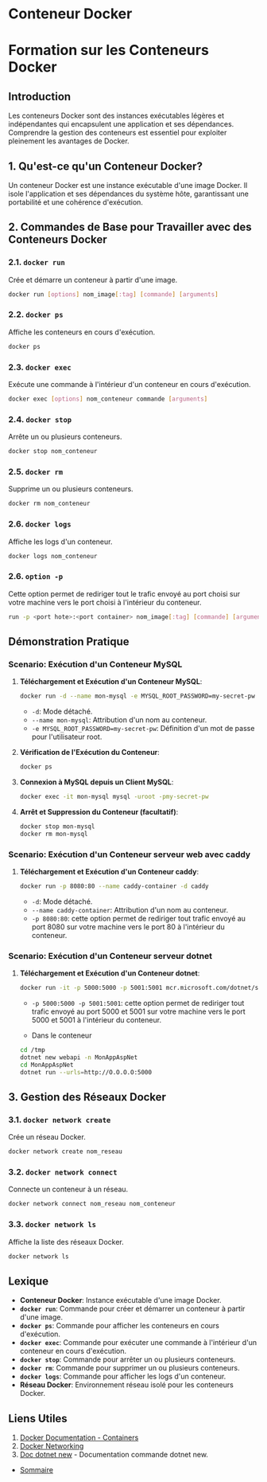 # Conteneur Docker

# Formation sur les Conteneurs Docker

## Introduction

Les conteneurs Docker sont des instances exécutables légères et indépendantes qui encapsulent une application et ses dépendances. Comprendre la gestion des conteneurs est essentiel pour exploiter pleinement les avantages de Docker.

## 1. Qu'est-ce qu'un Conteneur Docker?

Un conteneur Docker est une instance exécutable d'une image Docker. Il isole l'application et ses dépendances du système hôte, garantissant une portabilité et une cohérence d'exécution.

## 2. Commandes de Base pour Travailler avec des Conteneurs Docker

### 2.1. **`docker run`**

Crée et démarre un conteneur à partir d'une image.

```bash
docker run [options] nom_image[:tag] [commande] [arguments]
```

### 2.2. **`docker ps`**

Affiche les conteneurs en cours d'exécution.

```bash
docker ps
```

### 2.3. **`docker exec`**

Exécute une commande à l'intérieur d'un conteneur en cours d'exécution.

```bash
docker exec [options] nom_conteneur commande [arguments]
```

### 2.4. **`docker stop`**

Arrête un ou plusieurs conteneurs.

```bash
docker stop nom_conteneur
```

### 2.5. **`docker rm`**

Supprime un ou plusieurs conteneurs.

```bash
docker rm nom_conteneur
```

### 2.6. **`docker logs`**

Affiche les logs d'un conteneur.

```bash
docker logs nom_conteneur
```

### 2.6. **`option -p`**

Cette option permet de rediriger tout le trafic envoyé au port choisi sur votre machine vers le port choisi à l'intérieur du conteneur.

```bash
run -p <port hote>:<port container> nom_image[:tag] [commande] [arguments]
```

## Démonstration Pratique

### Scenario: Exécution d'un Conteneur MySQL

1. **Téléchargement et Exécution d'un Conteneur MySQL**:

   ```bash
   docker run -d --name mon-mysql -e MYSQL_ROOT_PASSWORD=my-secret-pw mysql:latest
   ```

   - `-d`: Mode détaché.
   - `--name mon-mysql`: Attribution d'un nom au conteneur.
   - `-e MYSQL_ROOT_PASSWORD=my-secret-pw`: Définition d'un mot de passe pour l'utilisateur root.

2. **Vérification de l'Exécution du Conteneur**:

   ```bash
   docker ps
   ```

3. **Connexion à MySQL depuis un Client MySQL**:

   ```bash
   docker exec -it mon-mysql mysql -uroot -pmy-secret-pw
   ```

4. **Arrêt et Suppression du Conteneur (facultatif)**:

   ```bash
   docker stop mon-mysql
   docker rm mon-mysql
   ```

### Scenario: Exécution d'un Conteneur serveur web avec caddy

1. **Téléchargement et Exécution d'un Conteneur caddy**:

   ```bash
   docker run -p 8080:80 --name caddy-container -d caddy

   ```

   - `-d`: Mode détaché.
   - `--name caddy-container`: Attribution d'un nom au conteneur.
   - `-p 8080:80`: cette option permet de rediriger tout trafic envoyé au port 8080 sur votre machine vers le port 80 à l'intérieur du conteneur.


### Scenario: Exécution d'un Conteneur serveur dotnet

1. **Téléchargement et Exécution d'un Conteneur dotnet**:

   ```bash
   docker run -it -p 5000:5000 -p 5001:5001 mcr.microsoft.com/dotnet/sdk:latest
   ```

   - `-p 5000:5000 -p 5001:5001`: cette option permet de rediriger tout trafic envoyé au port 5000 et 5001 sur votre machine vers le port 5000 et 5001 à l'intérieur du conteneur.

   - Dans le conteneur

    ```bash
   cd /tmp
   dotnet new webapi -n MonAppAspNet
   cd MonAppAspNet
   dotnet run --urls=http://O.O.O.O:5000
   ```

## 3. Gestion des Réseaux Docker

### 3.1. **`docker network create`**

Crée un réseau Docker.

```bash
docker network create nom_reseau
```

### 3.2. **`docker network connect`**

Connecte un conteneur à un réseau.

```bash
docker network connect nom_reseau nom_conteneur
```

### 3.3. **`docker network ls`**

Affiche la liste des réseaux Docker.

```bash
docker network ls
```

## Lexique

- **Conteneur Docker**: Instance exécutable d'une image Docker.
- **`docker run`**: Commande pour créer et démarrer un conteneur à partir d'une image.
- **`docker ps`**: Commande pour afficher les conteneurs en cours d'exécution.
- **`docker exec`**: Commande pour exécuter une commande à l'intérieur d'un conteneur en cours d'exécution.
- **`docker stop`**: Commande pour arrêter un ou plusieurs conteneurs.
- **`docker rm`**: Commande pour supprimer un ou plusieurs conteneurs.
- **`docker logs`**: Commande pour afficher les logs d'un conteneur.
- **Réseau Docker**: Environnement réseau isolé pour les conteneurs Docker.

## Liens Utiles

1. [Docker Documentation - Containers](https://docs.docker.com/get-started/overview/#containers)
2. [Docker Networking](https://docs.docker.com/network/)
3. [Doc dotnet new](https://learn.microsoft.com/fr-fr/dotnet/core/tools/dotnet-new) - Documentation commande dotnet new.

- [Sommaire](../README.md)